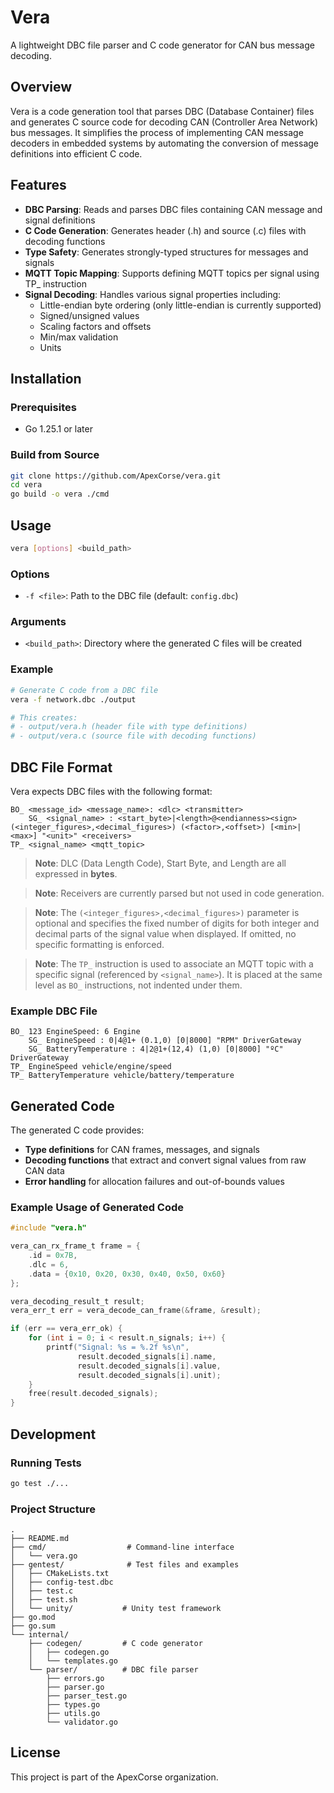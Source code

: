 # Vera

A lightweight DBC file parser and C code generator for CAN bus message decoding.

## Overview

Vera is a code generation tool that parses DBC (Database Container) files and generates C source code for decoding CAN (Controller Area Network) bus messages. It simplifies the process of implementing CAN message decoders in embedded systems by automating the conversion of message definitions into efficient C code.

## Features

- **DBC Parsing**: Reads and parses DBC files containing CAN message and signal definitions
- **C Code Generation**: Generates header (.h) and source (.c) files with decoding functions
- **Type Safety**: Generates strongly-typed structures for messages and signals
- **MQTT Topic Mapping**: Supports defining MQTT topics per signal using TP_ instruction
- **Signal Decoding**: Handles various signal properties including:
  - Little-endian byte ordering (only little-endian is currently supported)
  - Signed/unsigned values
  - Scaling factors and offsets
  - Min/max validation
  - Units

## Installation

### Prerequisites

- Go 1.25.1 or later

### Build from Source

```bash
git clone https://github.com/ApexCorse/vera.git
cd vera
go build -o vera ./cmd
```

## Usage

```bash
vera [options] <build_path>
```

### Options

- `-f <file>`: Path to the DBC file (default: `config.dbc`)

### Arguments

- `<build_path>`: Directory where the generated C files will be created

### Example

```bash
# Generate C code from a DBC file
vera -f network.dbc ./output

# This creates:
# - output/vera.h (header file with type definitions)
# - output/vera.c (source file with decoding functions)
```

## DBC File Format

Vera expects DBC files with the following format:

```
BO_ <message_id> <message_name>: <dlc> <transmitter>
    SG_ <signal_name> : <start_byte>|<length>@<endianness><sign>(<integer_figures>,<decimal_figures>) (<factor>,<offset>) [<min>|<max>] "<unit>" <receivers>
TP_ <signal_name> <mqtt_topic>
```

> **Note**: DLC (Data Length Code), Start Byte, and Length are all expressed in **bytes**.

> **Note**: Receivers are currently parsed but not used in code generation.

> **Note**: The `(<integer_figures>,<decimal_figures>)` parameter is optional and specifies the fixed number of digits for both integer and decimal parts of the signal value when displayed. If omitted, no specific formatting is enforced.

> **Note**: The `TP_` instruction is used to associate an MQTT topic with a specific signal (referenced by `<signal_name>`). It is placed at the same level as `BO_` instructions, not indented under them.

### Example DBC File

```
BO_ 123 EngineSpeed: 6 Engine
    SG_ EngineSpeed : 0|4@1+ (0.1,0) [0|8000] "RPM" DriverGateway
    SG_ BatteryTemperature : 4|2@1+(12,4) (1,0) [0|8000] "ºC" DriverGateway
TP_ EngineSpeed vehicle/engine/speed
TP_ BatteryTemperature vehicle/battery/temperature
```

## Generated Code

The generated C code provides:

- **Type definitions** for CAN frames, messages, and signals
- **Decoding functions** that extract and convert signal values from raw CAN data
- **Error handling** for allocation failures and out-of-bounds values

### Example Usage of Generated Code

```c
#include "vera.h"

vera_can_rx_frame_t frame = {
    .id = 0x7B,
    .dlc = 6,
    .data = {0x10, 0x20, 0x30, 0x40, 0x50, 0x60}
};

vera_decoding_result_t result;
vera_err_t err = vera_decode_can_frame(&frame, &result);

if (err == vera_err_ok) {
    for (int i = 0; i < result.n_signals; i++) {
        printf("Signal: %s = %.2f %s\n",
               result.decoded_signals[i].name,
               result.decoded_signals[i].value,
               result.decoded_signals[i].unit);
    }
    free(result.decoded_signals);
}
```

## Development

### Running Tests

```bash
go test ./...
```

### Project Structure

```
.
├── README.md
├── cmd/                  # Command-line interface
│   └── vera.go
├── gentest/              # Test files and examples
│   ├── CMakeLists.txt
│   ├── config-test.dbc
│   ├── test.c
│   ├── test.sh
│   └── unity/           # Unity test framework
├── go.mod
├── go.sum
└── internal/
    ├── codegen/         # C code generator
    │   ├── codegen.go
    │   └── templates.go
    └── parser/          # DBC file parser
        ├── errors.go
        ├── parser.go
        ├── parser_test.go
        ├── types.go
        ├── utils.go
        └── validator.go
```

## License

This project is part of the ApexCorse organization.
